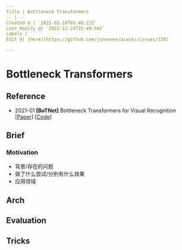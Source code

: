 ```yaml
---
Title | Bottleneck Transformers
-- | --
Created @ | `2021-02-18T05:46:22Z`
Last Modify @| `2022-12-24T15:49:58Z`
Labels | ``
Edit @| [here](https://github.com/junxnone/aiwiki/issues/228)

---
```

# Bottleneck Transformers

## Reference
- 2021-01 **[BoTNet]** Bottleneck Transformers for Visual Recognition [[Paper](https://arxiv.org/abs/2101.11605)] [[Code](https://paperswithcode.com/paper/bottleneck-transformers-for-visual#code)] 

## Brief
### Motivation
- 背景/存在的问题
- 做了什么尝试/分别有什么效果
- 应用领域

## Arch

## Evaluation

## Tricks

